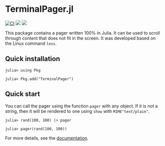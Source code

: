 TerminalPager.jl
================

[![CI](https://github.com/ronisbr/TerminalPager.jl/actions/workflows/ci.yml/badge.svg)](https://github.com/ronisbr/TerminalPager.jl/actions/workflows/ci.yml)
[![](https://img.shields.io/badge/docs-stable-blue.svg)][docs-stable-url]
[![](https://img.shields.io/badge/docs-dev-blue.svg)][docs-dev-url]

This package contains a pager written 100% in Julia. It can be used to scroll
through content that does not fit in the screen. It was developed based on the
Linux command `less`.

## Quick installation

```julia-repl
julia> using Pkg

julia> Pkg.add("TerminalPager")
```

## Quick start

You can call the pager using the function `pager` with any object. If it is not
a string, then it will be rendered to one using `show` with `MIME"text/plain"`.

```julia-repl
julia> rand(100, 100) |> pager

julia> pager(rand(100, 100))
```

For more details, see the [documentation][docs-dev-url].

[docs-dev-url]: https://ronisbr.github.io/TerminalPager.jl/dev
[docs-stable-url]: https://ronisbr.github.io/TerminalPager.jl/stable
